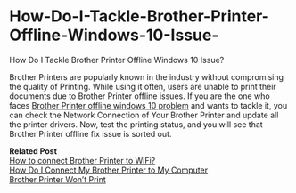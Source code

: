 # How-Do-I-Tackle-Brother-Printer-Offline-Windows-10-Issue-
How Do I Tackle Brother Printer Offline Windows 10 Issue?

Brother Printers are popularly known in the industry without compromising the quality of Printing. While using it often, users are unable to print their documents due to Brother Printer offline issues. If you are the one who faces <a href="https://printeranswers.com/fix-brother-printer-offline-issues/">Brother Printer offline windows 10 problem</a> and wants to tackle it, you can check the Network Connection of Your Brother Printer and update all the printer drivers. Now, test the printing status, and you will see that Brother Printer offline fix issue is sorted out. 

<b>Related Post</b></br>
<a href="https://printeranswers.com/connect-my-brother-printer-to-wifi-on-mac/">How to connect Brother Printer to WiFi? </a></br>
<a href="https://printeranswers.com/brother-printer-not-connecting-to-my-computer/">How Do I Connect My Brother Printer to My Computer</a></br>
<a href="https://printeranswers.com/fix-brother-printer-wont-print-issue/">Brother Printer Won’t Print</a></br>
